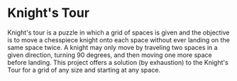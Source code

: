 # Knight's Tour
Knight's tour is a puzzle in which a grid of spaces is given and the objective is to move a chesspiece knight onto each space without ever landing on the same space twice. A knight may only move by traveling 
two spaces in a given direction, turning 90 degrees, and then moving one more space before landing. This project offers a solution (by exhaustion) to the Knight's Tour for a grid of any size and starting at any
space.
